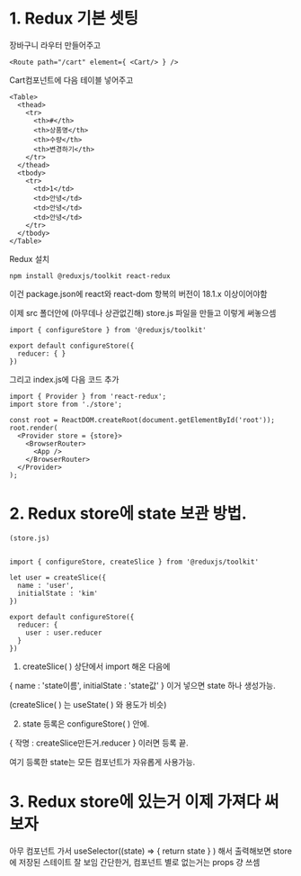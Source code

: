# 1. Redux 기본 셋팅
장바구니 라우터 만들어주고
```
<Route path="/cart" element={ <Cart/> } />
```
Cart컴포넌트에 다음 테이블 넣어주고
```
<Table>
  <thead>
    <tr>
      <th>#</th>
      <th>상품명</th>
      <th>수량</th>
      <th>변경하기</th>
    </tr>
  </thead>
  <tbody>
    <tr>
      <td>1</td>
      <td>안녕</td>
      <td>안녕</td>
      <td>안녕</td>
    </tr>
  </tbody>
</Table>
```

Redux 설치
```
npm install @reduxjs/toolkit react-redux
```
이건 package.json에 react와 react-dom 항복의 버전이 18.1.x 이상이어야함


이제 src 폴더안에 (아무데나 상관없긴해) store.js 파일을 만들고 이렇게 써놓으셈
```
import { configureStore } from '@reduxjs/toolkit'

export default configureStore({
  reducer: { }
})
```

그리고 index.js에 다음 코드 추가
```
import { Provider } from 'react-redux';
import store from './store';

const root = ReactDOM.createRoot(document.getElementById('root'));
root.render(
  <Provider store = {store}>
    <BrowserRouter>
      <App />
    </BrowserRouter>
  </Provider>
);
```

# 2. Redux store에 state 보관 방법.
```
(store.js)


import { configureStore, createSlice } from '@reduxjs/toolkit'

let user = createSlice({
  name : 'user',
  initialState : 'kim'
})

export default configureStore({
  reducer: {
    user : user.reducer
  }
}) 
```
1. createSlice( ) 상단에서 import 해온 다음에 

{ name : 'state이름', initialState : 'state값' } 이거 넣으면 state 하나 생성가능. 

(createSlice( ) 는 useState( ) 와 용도가 비슷)

 

2. state 등록은 configureStore( ) 안에.

{ 작명 : createSlice만든거.reducer } 이러면 등록 끝. 

여기 등록한 state는 모든 컴포넌트가 자유롭게 사용가능. 

# 3. Redux store에 있는거 이제 가져다 써보자
아무 컴포넌트 가서 useSelector((state) => { return state } ) 해서 출력해보면 store 에 저장된 스테이트 잘 보임
간단한거, 컴포넌트 별로 없는거는 props 걍 쓰셈
